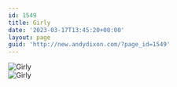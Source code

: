 ```yaml
---
id: 1549
title: Girly
date: '2023-03-17T13:45:20+00:00'
layout: page
guid: 'http://new.andydixon.com/?page_id=1549'
---
```


![Girly](https://i0.wp.com/assets.g8x2.ldn.idrivee2-23.com/posters/Girly%2001.jpg?w=1200&ssl=1 "Girly")  
![Girly](https://i0.wp.com/assets.g8x2.ldn.idrivee2-23.com/posters/Girly%2002.jpg?w=1200&ssl=1 "Girly")